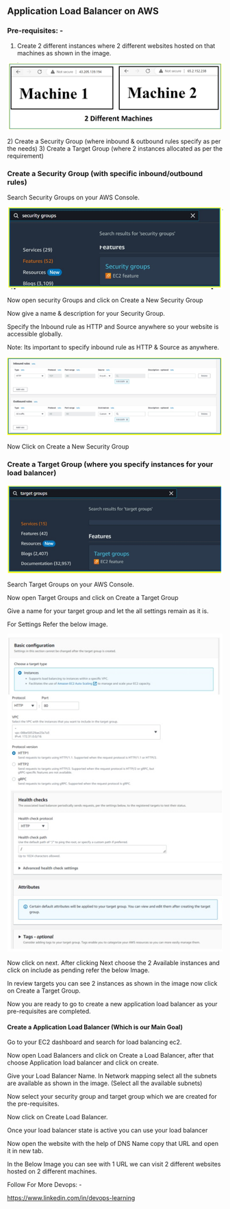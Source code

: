 ## Application Load Balancer on AWS

### Pre-requisites: -

1) Create 2 different instances where 2 different websites hosted on that machines as shown in the image.
<p align="center"><img src="Images/lb_ex01/lb1.jpg"/></p>
2) Create a Security Group (where inbound & outbound rules specify as per the needs)
3) Create a Target Group (where 2 instances allocated as per the requirement)


### Create a Security Group (with specific inbound/outbound rules)
Search Security Groups on your AWS Console.
<p align="center"><img src="Images/lb_ex01/lb2.jpg"/></p>
Now open security Groups and click on Create a New Security Group

Now give a name & description for your Security Group.

Specify the Inbound rule as HTTP and Source anywhere so your website is accessible globally.

Note: Its important to specify inbound rule as HTTP & Source as anywhere.
<p align="center"><img src="Images/lb_ex01/lb3.jpg"/></p>
Now Click on Create a New Security Group

### Create a Target Group (where you specify instances for your load balancer)
<p align="center"><img src="Images/lb_ex01/lb4.jpg"/></p>
Search Target Groups on your AWS Console.

Now open Target Groups and click on Create a Target Group

Give a name for your target group and let the all settings remain as it is.

For Settings Refer the below image.
<p align="center"><img src="Images/lb_ex01/lb5.jpg"/></p>
Now click on next. After clicking Next choose the 2 Available instances and click on include as pending refer the below Image.

In review targets you can see 2 instances as shown in the image now click on Create a Target Group.

Now you are ready to go to create a new application load balancer as your pre-requisites are completed.

#### Create a Application Load Balancer (Which is our Main Goal)
Go to your EC2 dashboard and search for load balancing ec2.

Now open Load Balancers and click on Create a Load Balancer, after that choose Application load balancer and click on create.

Give your Load Balancer Name. In Network mapping select all the subnets are available as shown in the image. (Select all the available subnets)

Now select your security group and target group which we are created for the pre-requisites.

Now click on Create Load Balancer.

Once your load balancer state is active you can use your load balancer 

Now open the website with the help of DNS Name copy that URL and open it in new tab.

In the Below Image you can see with 1 URL we can visit 2 different websites hosted on 2 different machines.

Follow For More Devops: -

https://www.linkedin.com/in/devops-learning
